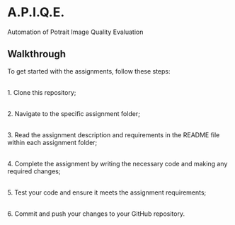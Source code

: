 # A.P.I.Q.E.
Automation of Potrait Image Quality Evaluation

## Walkthrough ##
<p>
To get started with the assignments, follow these steps:

<br>1. Clone this repository;
 
<br>2. Navigate to the specific assignment folder;  

<br>3. Read the assignment description and requirements in the README file within each assignment folder;

<br>4. Complete the assignment by writing the necessary code and making any required changes;

<br>5. Test your code and ensure it meets the assignment requirements;

<br>6. Commit and push your changes to your GitHub repository.
</p>
